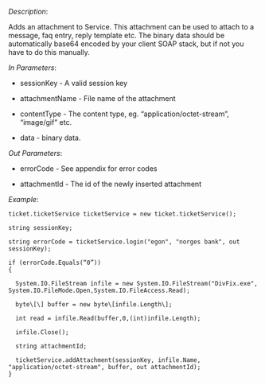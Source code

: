 <properties date="2016-06-24"
SortOrder="140"
/>

*Description*:

Adds an attachment to Service. This attachment can be used to attach to a message, faq entry, reply template etc. The binary data should be automatically base64 encoded by your client SOAP stack, but if not you have to do this manually.

                  

*In Parameters*:

* sessionKey            - A valid session key

* attachmentName   - File name of the attachment

* contentType          - The content type, eg. “application/octet-stream”, “image/gif” etc.

* data           - binary data.

 

*Out Parameters*:

* errorCode  - See appendix for error codes

* attachmentId         - The id of the newly inserted attachment

 

*Example*:
```
ticket.ticketService ticketService = new ticket.ticketService();

string sessionKey;

string errorCode = ticketService.login("egon", "norges bank", out sessionKey);

if (errorCode.Equals(“0”))
{

  System.IO.FileStream infile = new System.IO.FileStream("DivFix.exe", System.IO.FileMode.Open,System.IO.FileAccess.Read);

  byte\[\] buffer = new byte\[infile.Length\];

  int read = infile.Read(buffer,0,(int)infile.Length);

  infile.Close();

  string attachmentId;

  ticketService.addAttachment(sessionKey, infile.Name, "application/octet-stream", buffer, out attachmentId);
}
```
